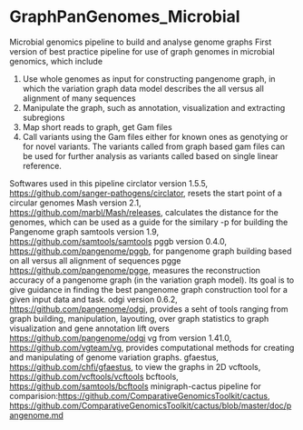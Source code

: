 # GraphPanGenomes_Microbial
Microbial genomics pipeline to build and analyse genome graphs
First version of best practice pipeline for use of graph genomes in microbial genomics, which include 
1) Use whole genomes as input for constructing pangenome graph, in which the variation graph data model describes the all versus all alignment of many sequences 
2) Manipulate the graph, such as annotation, visualization and extracting  subregions
3) Map short reads to graph, get Gam files
4) Call variants using the Gam files either for known ones as genotying or for novel variants. 
The variants called from graph based gam files can be used for further analysis as variants called based on single linear reference.

Softwares used in this pipeline 
circlator version 1.5.5, https://github.com/sanger-pathogens/circlator, resets the start point of a circular genomes 
Mash version 2.1, https://github.com/marbl/Mash/releases, calculates the distance for the genomes, which can be used as a guide for the similary -p for building the Pangenome graph 
samtools version 1.9, https://github.com/samtools/samtools
pggb version 0.4.0, https://github.com/pangenome/pggb, for pangenome graph building based on all versus all alignment of sequences 
pgge https://github.com/pangenome/pgge, measures the reconstruction accuracy of a pangenome graph (in the variation graph model). Its goal is to give guidance in finding the best pangenome graph construction tool for a given input data and task. 
odgi version 0.6.2, https://github.com/pangenome/odgi, provides a seht of tools ranging from graph building, manipulation, layouting, over graph statistics to graph visualization and gene annotation lift overs https://github.com/pangenome/odgi 
vg from version 1.41.0, https://github.com/vgteam/vg, provides computational methods for creating and manipulating of genome variation graphs.
gfaestus, https://github.com/chfi/gfaestus, to view the graphs in 2D 
vcftools, https://github.com/vcftools/vcftools
bcftools, https://github.com/samtools/bcftools
minigraph-cactus pipeline for comparision:https://github.com/ComparativeGenomicsToolkit/cactus, https://github.com/ComparativeGenomicsToolkit/cactus/blob/master/doc/pangenome.md
